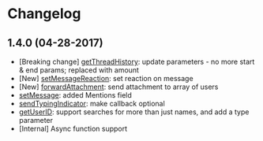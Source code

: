 # Changelog
## 1.4.0 (04-28-2017)
* [Breaking change] [getThreadHistory](/DOCS.md#getThreadHistory): update parameters - no more start & end params; replaced with amount
* [New] [setMessageReaction](/DOCS.md#setMessageReaction): set reaction on message
* [New] [forwardAttachment](/DOCS.md#forwardAttachment): send attachment to array of users
* [setMessage](/DOCS.md#sendMessage): added Mentions field
* [sendTypingIndicator](/DOCS.md#sendTypingIndicator): make callback optional
* [getUserID](/DOCS.md#getUserID): support searches for more than just names, and add a type parameter
* [Internal] Async function support
